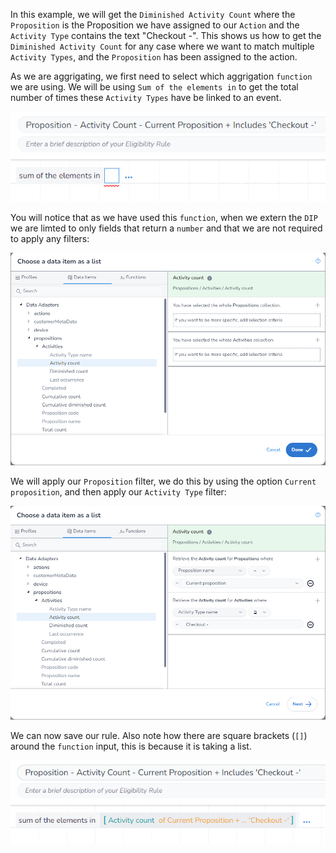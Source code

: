 In this example, we will get the `Diminished Activity Count` where the `Proposition` is the Proposition we have assigned to our `Action` and the `Activity Type` contains the text "Checkout -". This shows us how to get the `Diminished Activity Count` for any case where we want to match multiple `Activity Types`, and the `Proposition` has been assigned to the action.

As we are aggrigating, we first need to select which aggrigation `function` we are using. We will be using `Sum of the elements in` to get the total number of times these `Activity Types` have be linked to an event.

![](interest-diminished_activity_count-multiple_activities-current_proposition-one-1.png)

You will notice that as we have used this `function`, when we extern the `DIP` we are limted to only fields that return a `number` and that we are not required to apply any filters:

![](interest-diminished_activity_count-multiple_activities-current_proposition-one-2.png)

We will apply our `Proposition` filter, we do this by using the option `Current proposition`, and then apply our `Activity Type` filter:

![](interest-diminished_activity_count-multiple_activities-current_proposition-one-3.png)

We can now save our rule. Also note how there are square brackets (`[]`) around the `function` input, this is because it is taking a list.

![](interest-diminished_activity_count-multiple_activities-current_proposition-one-4.png)